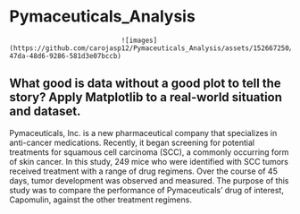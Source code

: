 # Pymaceuticals_Analysis

                                ![images](https://github.com/carojasp12/Pymaceuticals_Analysis/assets/152667250/014c08c3-47da-48d6-9286-581d3e07bccb)

## What good is data without a good plot to tell the story?  Apply Matplotlib to a real-world situation and dataset.


Pymaceuticals, Inc. is a new pharmaceutical company that specializes in anti-cancer medications. Recently, it began screening for potential treatments for squamous cell carcinoma (SCC), a commonly occurring form of skin cancer. In this study, 249 mice who were identified with SCC tumors received treatment with a range of drug regimens. Over the course of 45 days, tumor development was observed and measured. The purpose of this study was to compare the performance of Pymaceuticals’ drug of interest, Capomulin, against the other treatment regimens.
